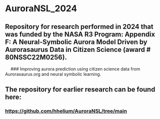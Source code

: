 # AuroraNSL_2024

## Repository for research performed in 2024 that was funded by the NASA R3 Program: Appendix F: A Neural-Symbolic Aurora Model Driven by Aurorasaurus Data in Citizen Science (award # 80NSSC22M0256).
&emsp; ### Improving aurora prediction using citizen science data from Aurorasaurus.org and neural symbolic learning.

## The repository for earlier research can be found here: 
### https://github.com/hhelium/AuroraNSL/tree/main
